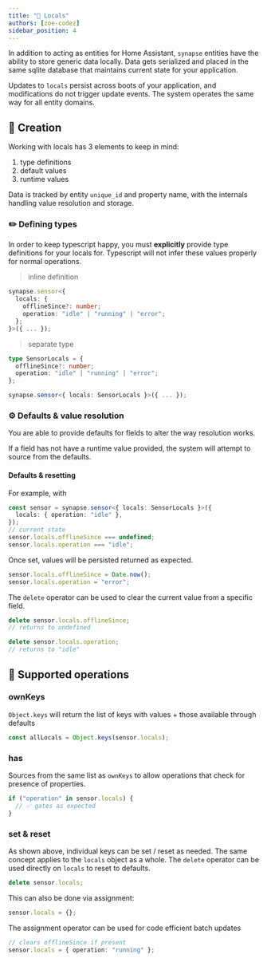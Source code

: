 ```yaml
---
title: "💼 Locals"
authors: [zoe-codez]
sidebar_position: 4
---
```


In addition to acting as entities for Home Assistant, `synapse` entities have the ability to store generic data locally.
Data gets serialized and placed in the same sqlite database that maintains current state for your application.

Updates to `locals` persist across boots of your application, and modifications do not trigger update events.
The system operates the same way for all entity domains.

## 🚀 Creation

Working with locals has 3 elements to keep in mind:

1. type definitions
2. default values
3. runtime values

Data is tracked by entity `unique_id` and property name, with the internals handling value resolution and storage.

### ✏️ Defining types

In order to keep typescript happy, you must **explicitly** provide type definitions for your locals for.
Typescript will not infer these values properly for normal operations.

> inline definition

```typescript
synapse.sensor<{
  locals: {
    offlineSince?: number;
    operation: "idle" | "running" | "error";
  };
}>({ ... });
```

> separate type

```typescript
type SensorLocals = {
  offlineSince?: number;
  operation: "idle" | "running" | "error";
};

synapse.sensor<{ locals: SensorLocals }>({ ... });
```

### ⚙️ Defaults & value resolution

You are able to provide defaults for fields to alter the way resolution works.

If a field has not have a runtime value provided, the system will attempt to source from the defaults.

#### Defaults & resetting

For example, with

```typescript
const sensor = synapse.sensor<{ locals: SensorLocals }>({
  locals: { operation: "idle" },
});
// current state
sensor.locals.offlineSince === undefined;
sensor.locals.operation === "idle";
```

Once set, values will be persisted returned as expected.

```typescript
sensor.locals.offlineSince = Date.now();
sensor.locals.operation = "error";
```

The `delete` operator can be used to clear the current value from a specific field.

```typescript
delete sensor.locals.offlineSince;
// returns to undefined

delete sensor.locals.operation;
// returns to "idle"
```

## 🪇 Supported operations

### ownKeys

`Object.keys` will return the list of keys with values + those available through defaults

```typescript
const allLocals = Object.keys(sensor.locals);
```

### has

Sources from the same list as `ownKeys` to allow operations that check for presence of properties.

```typescript
if ("operation" in sensor.locals) {
  // ✅ gates as expected
}
```

### set & reset

As shown above, individual keys can be set / reset as needed. The same concept applies to the `locals` object as a whole.
The `delete` operator can be used directly on `locals` to reset to defaults.

```typescript
delete sensor.locals;
```

This can also be done via assignment:

```typescript
sensor.locals = {};
```

The assignment operator can be used for code efficient batch updates

```typescript
// clears offlineSince if present
sensor.locals = { operation: "running" };
```
